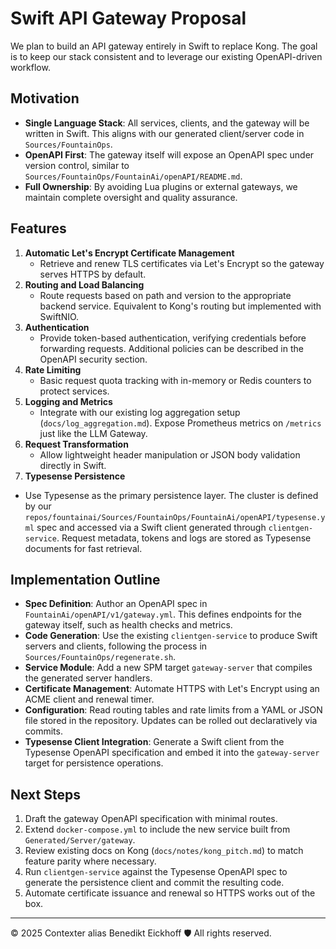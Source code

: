 # Swift API Gateway Proposal

We plan to build an API gateway entirely in Swift to replace Kong. The goal is to keep our stack consistent and to leverage our existing OpenAPI-driven workflow.

## Motivation
- **Single Language Stack**: All services, clients, and the gateway will be written in Swift. This aligns with our generated client/server code in `Sources/FountainOps`.
- **OpenAPI First**: The gateway itself will expose an OpenAPI spec under version control, similar to `Sources/FountainOps/FountainAi/openAPI/README.md`.
- **Full Ownership**: By avoiding Lua plugins or external gateways, we maintain complete oversight and quality assurance.

## Features
1. **Automatic Let's Encrypt Certificate Management**
   - Retrieve and renew TLS certificates via Let's Encrypt so the gateway serves HTTPS by default.
2. **Routing and Load Balancing**
   - Route requests based on path and version to the appropriate backend service. Equivalent to Kong's routing but implemented with SwiftNIO.
3. **Authentication**
   - Provide token-based authentication, verifying credentials before forwarding requests. Additional policies can be described in the OpenAPI security section.
4. **Rate Limiting**
   - Basic request quota tracking with in-memory or Redis counters to protect services.
5. **Logging and Metrics**
   - Integrate with our existing log aggregation setup (`docs/log_aggregation.md`). Expose Prometheus metrics on `/metrics` just like the LLM Gateway.
6. **Request Transformation**
   - Allow lightweight header manipulation or JSON body validation directly in Swift.
7. **Typesense Persistence**
  - Use Typesense as the primary persistence layer. The cluster is defined by
    our `repos/fountainai/Sources/FountainOps/FountainAi/openAPI/typesense.yml` spec and accessed via
     a Swift client generated through `clientgen-service`. Request metadata,
     tokens and logs are stored as Typesense documents for fast retrieval.

## Implementation Outline
- **Spec Definition**: Author an OpenAPI spec in `FountainAi/openAPI/v1/gateway.yml`. This defines endpoints for the gateway itself, such as health checks and metrics.
- **Code Generation**: Use the existing `clientgen-service` to produce Swift servers and clients, following the process in `Sources/FountainOps/regenerate.sh`.
- **Service Module**: Add a new SPM target `gateway-server` that compiles the generated server handlers.
- **Certificate Management**: Automate HTTPS with Let's Encrypt using an ACME client and renewal timer.
- **Configuration**: Read routing tables and rate limits from a YAML or JSON file stored in the repository. Updates can be rolled out declaratively via commits.
- **Typesense Client Integration**: Generate a Swift client from the Typesense
  OpenAPI specification and embed it into the `gateway-server` target for
  persistence operations.

## Next Steps
1. Draft the gateway OpenAPI specification with minimal routes.
2. Extend `docker-compose.yml` to include the new service built from `Generated/Server/gateway`.
3. Review existing docs on Kong (`docs/notes/kong_pitch.md`) to match feature parity where necessary.
4. Run `clientgen-service` against the Typesense OpenAPI spec to generate
   the persistence client and commit the resulting code.
5. Automate certificate issuance and renewal so HTTPS works out of the box.

---
© 2025 Contexter alias Benedikt Eickhoff 🛡️ All rights reserved.
